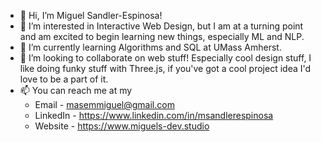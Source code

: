- 👋 Hi, I’m Miguel Sandler-Espinosa!
- 👀 I’m interested in Interactive Web Design, but I am at a turning point and am excited to begin learning new things, especially ML and NLP.
- 🌱 I’m currently learning Algorithms and SQL at UMass Amherst.
- 💞️ I’m looking to collaborate on web stuff! Especially cool design stuff, I like doing funky stuff with Three.js, if you've got a cool project idea I'd love to be a part of it.
- 📫 You can reach me at my
  - Email - masemmiguel@gmail.com
  - LinkedIn - https://www.linkedin.com/in/msandlerespinosa
  - Website - https://www.miguels-dev.studio
